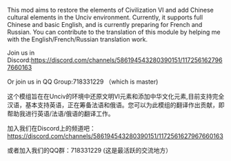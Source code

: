 This mod aims to restore the elements of Civilization VI and add Chinese cultural elements in the Unciv environment. Currently, it supports full Chinese and basic English, and is currently preparing for French and Russian. You can contribute to the translation of this module by helping me with the English/French/Russian translation work.

Join us in Discord:https://discord.com/channels/586194543280390151/1172561627967660163

Or join us in QQ Group:718331229 （which is master)


这个模组旨在在Unciv的环境中还原文明VI元素和添加中华文化元素,目前支持完全汉语，基本支持英语，正在筹备法语和俄语。您可以为此模组的翻译作出贡献，即帮助我进行英语/法语/俄语的翻译工作。

加入我们在Discord上的频道吧：https://discord.com/channels/586194543280390151/1172561627967660163

或者加入我们的QQ群：718331229 (这是最活跃的交流地方）
